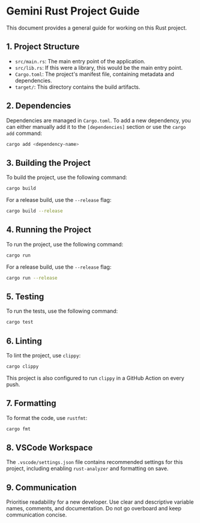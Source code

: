 # Gemini Rust Project Guide

This document provides a general guide for working on this Rust project.

## 1. Project Structure

- `src/main.rs`: The main entry point of the application.
- `src/lib.rs`: If this were a library, this would be the main entry point.
- `Cargo.toml`: The project's manifest file, containing metadata and dependencies.
- `target/`: This directory contains the build artifacts.

## 2. Dependencies

Dependencies are managed in `Cargo.toml`. To add a new dependency, you can either manually add it to the `[dependencies]` section or use the `cargo add` command:

```bash
cargo add <dependency-name>
```

## 3. Building the Project

To build the project, use the following command:

```bash
cargo build
```

For a release build, use the `--release` flag:

```bash
cargo build --release
```

## 4. Running the Project

To run the project, use the following command:

```bash
cargo run
```

For a release build, use the `--release` flag:

```bash
cargo run --release
```

## 5. Testing

To run the tests, use the following command:

```bash
cargo test
```

## 6. Linting

To lint the project, use `clippy`:

```bash
cargo clippy
```

This project is also configured to run `clippy` in a GitHub Action on every push.

## 7. Formatting

To format the code, use `rustfmt`:

```bash
cargo fmt
```

## 8. VSCode Workspace

The `.vscode/settings.json` file contains recommended settings for this project, including enabling `rust-analyzer` and formatting on save.

## 9. Communication

Prioritise readability for a new developer. Use clear and descriptive variable names, comments, and documentation. Do not go overboard and keep communication concise.